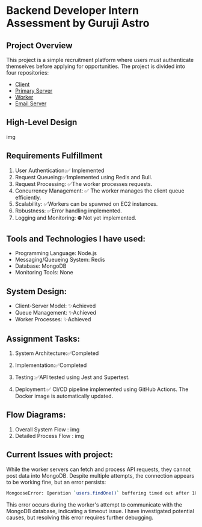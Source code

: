 # Backend Developer Intern Assessment by Guruji Astro

## Project Overview
This project is a simple recruitment platform where users must authenticate themselves before applying for opportunities. The project is divided into four repositories:
* [Client](https://github.com/coder-Rit/assessment-client-guruji-astro)
* [Primary Server](https://github.com/coder-Rit/assessment-guruji-astro)
* [Worker](https://github.com/coder-Rit/assessment-worker-guruji-astro)
* [Email Server](https://github.com/coder-Rit/assessment-worker-mail-service)

## High-Level Design

img

## Requirements Fulfillment
1. User Authentication:✅ Implemented
2. Request Queueing:✅Implemented using Redis and Bull.
3. Request Processing: ✅The worker processes requests.
4. Concurrency Management: ✅ The worker manages the client queue efficiently.
5. Scalability:  ✅Workers can be spawned on EC2 instances.
6. Robustness:  ✅Error handling implemented.
7. Logging and Monitoring: ⛔ Not yet implemented.

## Tools and Technologies I have used:
- Programming Language: Node.js 
- Messaging/Queueing System: Redis
- Database: MongoDB
- Monitoring Tools: None


## System Design:
- Client-Server Model:  ✨Achieved
- Queue Management:  ✨Achieved
- Worker Processes:  ✨Achieved

## Assignment Tasks:
1. System Architecture:✅Completed
   
2. Implementation:✅Completed
   
3. Testing:✅API tested using Jest and Supertest.
    
4. Deployment:✅ CI/CD pipeline implemented using GitHub Actions. The Docker image is automatically updated.  

## Flow Diagrams:
1. Overall System Flow :
img
2. Detailed Process Flow :
img

## Current Issues with project:
While the worker servers can fetch and process API requests, they cannot post data into MongoDB. Despite multiple attempts, the connection appears to be working fine, but an error persists:
```bash
MongooseError: Operation `users.findOne()` buffering timed out after 10000ms
```
This error occurs during the worker's attempt to communicate with the MongoDB database, indicating a timeout issue. I have investigated potential causes, but resolving this error requires further debugging.


 
